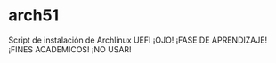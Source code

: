 # arch51
Script de instalación de Archlinux UEFI
¡OJO! ¡FASE DE APRENDIZAJE! ¡FINES ACADEMICOS! ¡NO USAR!
